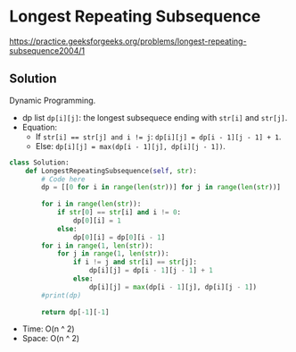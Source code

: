 # Longest Repeating Subsequence

https://practice.geeksforgeeks.org/problems/longest-repeating-subsequence2004/1

## Solution
Dynamic Programming.
* dp list `dp[i][j]`: the longest subsequece ending with `str[i]` and `str[j]`.
* Equation:
  * If `str[i] == str[j] and i != j`: `dp[i][j] = dp[i - 1][j - 1] + 1`.
  * Else: `dp[i][j] = max(dp[i - 1][j], dp[i][j - 1])`.

```python
class Solution:
	def LongestRepeatingSubsequence(self, str):
		# Code here
        dp = [[0 for i in range(len(str))] for j in range(len(str))]
        
        for i in range(len(str)):
            if str[0] == str[i] and i != 0:
                dp[0][i] = 1
            else:
                dp[0][i] = dp[0][i - 1]
        for i in range(1, len(str)):
            for j in range(1, len(str)):
                if i != j and str[i] == str[j]:
                    dp[i][j] = dp[i - 1][j - 1] + 1
                else:
                    dp[i][j] = max(dp[i - 1][j], dp[i][j - 1])
        #print(dp)
        
        return dp[-1][-1]
```

* Time: O(n ^ 2)
* Space: O(n ^ 2)
